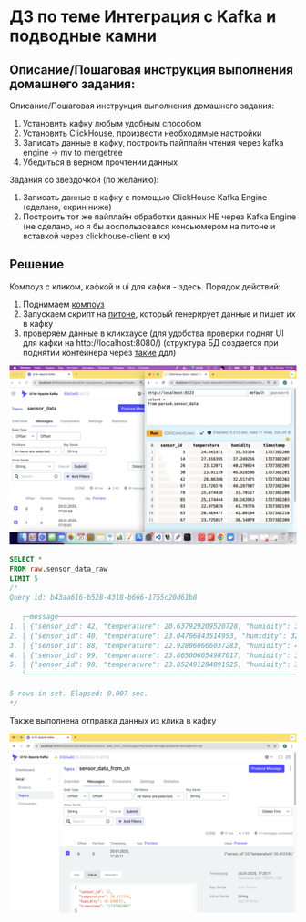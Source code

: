 #  ДЗ по теме Интеграция с Kafka и подводные камни  

## Описание/Пошаговая инструкция выполнения домашнего задания:

Описание/Пошаговая инструкция выполнения домашнего задания:
1. Установить кафку любым удобным способом
2. Установить ClickHouse, произвести необходимые настройки
3. Записать данные в кафку, построить пайплайн чтения через kafka engine -> mv to mergetree
4. Убедиться в верном прочтении данных

Задания со звездочкой (по желанию):
1. Записать данные в кафку с помощью ClickHouse Kafka Engine (сделано, скрин ниже)
2. Построить тот же пайплайн обработки данных НЕ через Kafka Engine (не сделано, но я бы воспользовался консьюмером на питоне и вставкой через clickhouse-client в кх)

## Решение

Компоуз с кликом, кафкой и ui для кафки - здесь. Порядок действий:
1. Поднимаем [компоуз](../clusters/ch_and_kafka/docker-compose.yml)
2. Запускаем скрипт на [питоне](../clusters/ch_and_kafka/src/kafka_producer.py), который генерирует данные и пишет их в кафку 
3. проверяем данные в кликхаусе (для удобства проверки поднят UI для кафки на http://localhost:8080/) (структура БД создается при поднятии контейнера через [такие](../clusters/ch_and_kafka/db/init.sql) ддл)

![скрин с результатом](../clusters/ch_and_kafka/images/hw17_1.png)
```sql
SELECT *
FROM raw.sensor_data_raw
LIMIT 5
/*
Query id: b43aa616-b528-4318-b666-1755c20d61b8

   ┌─message───────────────────────────────────────────────────────────────────────────────────────────────────────┬─_topic──────┬─_offset─┬───────────_timestamp_ms─┬─_partition─┬────────────_row_created─┐
1. │ {"sensor_id": 42, "temperature": 20.637929209520728, "humidity": 32.11065477161415, "timestamp": 1737380108}  │ sensor_data │       0 │ 2025-01-20 13:35:08.700 │          0 │ 2025-01-20 13:35:14.751 │
2. │ {"sensor_id": 40, "temperature": 23.04706843514953, "humidity": 32.54672557460633, "timestamp": 1737380109}   │ sensor_data │       1 │ 2025-01-20 13:35:09.757 │          0 │ 2025-01-20 13:35:14.751 │
3. │ {"sensor_id": 88, "temperature": 22.928060666037283, "humidity": 40.80853300735107, "timestamp": 1737380110}  │ sensor_data │       2 │ 2025-01-20 13:35:10.770 │          0 │ 2025-01-20 13:35:14.751 │
4. │ {"sensor_id": 99, "temperature": 23.865006054987017, "humidity": 31.775369746570664, "timestamp": 1737380111} │ sensor_data │       3 │ 2025-01-20 13:35:11.779 │          0 │ 2025-01-20 13:35:14.751 │
5. │ {"sensor_id": 98, "temperature": 23.052491284091925, "humidity": 33.112342739222015, "timestamp": 1737380112} │ sensor_data │       4 │ 2025-01-20 13:35:12.789 │          0 │ 2025-01-20 13:35:14.751 │
   └───────────────────────────────────────────────────────────────────────────────────────────────────────────────┴─────────────┴─────────┴─────────────────────────┴────────────┴─────────────────────────┘

5 rows in set. Elapsed: 0.007 sec.
*/ 
```

Также выполнена отправка данных из клика в кафку

![from ch to kafka](../clusters/ch_and_kafka/images/hw17_2.png)
